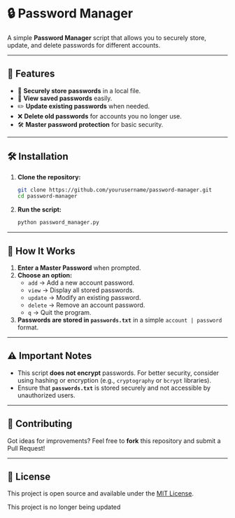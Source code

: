 
# 🔒 Password Manager 

A simple **Password Manager** script that allows you to securely store, update, and delete passwords for different accounts.

---

## 🚀 Features

- 🔑 **Securely store passwords** in a local file.  
- 📄 **View saved passwords** easily.  
- ✏️ **Update existing passwords** when needed.  
- ❌ **Delete old passwords** for accounts you no longer use.  
- 🛠️ **Master password protection** for basic security.  

---

## 🛠️ Installation

1. **Clone the repository:**  
   ```bash
   git clone https://github.com/yourusername/password-manager.git
   cd password-manager
   ```

2. **Run the script:**  
   ```bash
   python password_manager.py
   ```

---

## 🔹 How It Works

1. **Enter a Master Password** when prompted.  
2. **Choose an option:**  
   - `add` → Add a new account password.  
   - `view` → Display all stored passwords.  
   - `update` → Modify an existing password.  
   - `delete` → Remove an account password.  
   - `q` → Quit the program.  
3. **Passwords are stored in `passwords.txt`** in a simple `account | password` format.

---

## ⚠️ Important Notes

- This script **does not encrypt** passwords. For better security, consider using hashing or encryption (e.g., `cryptography` or `bcrypt` libraries).
- Ensure that **`passwords.txt`** is stored securely and not accessible by unauthorized users.

---

## 🤝 Contributing

Got ideas for improvements? Feel free to **fork** this repository and submit a Pull Request!

---

## 📜 License

This project is open source and available under the [MIT License](LICENSE).

This project is no longer being updated
